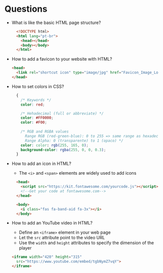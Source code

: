 # Questions

- What is like the basic HTML page structure?
  ```html
    <!DOCTYPE html>
    <html lang="pt-br">
      <head></head>
      <body></body>
    </html>
  ```

- How to add a favicon to your website with HTML?
  ```html
  <head>
    <link rel="shortcut icon" type="image/jpg" href="Favicon_Image_Location"/>
  </head>
  ```

- How to set colors in CSS?
  ```css
    {
      /* Keywords */
      color: red;

      /* Hehadecimal (full or abbreviate) */
      color: #FF0000; 
      color: #F00;
      
      /* RGB and RGBA values
        Range RGB (red-green-blue): 0 to 255 => same range as hexadecimal (16^2 = 256)
        Range Alpha: 0 (transparente) to 1 (opaco) */
      color: color: rgb(255, 165, 0);
      background-color: rgba(255, 0, 0, 0.3);      
    }
  ```

- How to add an icon in HTML?
  - The `<i>` and `<span>` elements are widely used to add icons

  ```html
    <head>
      <script src="https://kit.fontawesome.com/yourcode.js"></script>
      <!--Get your code at fontawesome.com-->
    </head>

    <body>
      <i class="fas fa-band-aid fa-3x"></i>
    </body>
  ```

- How to add an YouTube video in HTML?
  - Define an `<iframe>` element in your web page
  - Let the `src` attribute point to the video URL
  - Use the `width` and `height` attributes to specify the dimension of the player
  
  ```html
  <iframe width="420" height="315"
    src="https://www.youtube.com/embed/tgbNymZ7vqY">
  </iframe>
  ```